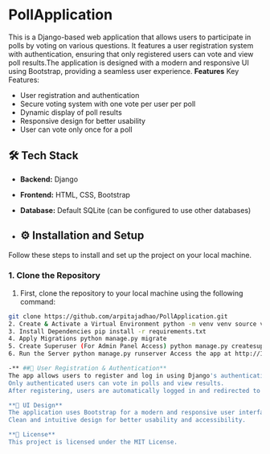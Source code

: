 # PollApplication
This is a Django-based web application that allows users to participate in polls by voting on various questions. It features a user registration system with authentication, ensuring that only registered users can vote and view poll results.The application is designed with a modern and responsive UI using Bootstrap, providing a seamless user experience.
**Features**
Key Features:

- User registration and authentication
- Secure voting system with one vote per user per poll
- Dynamic display of poll results
- Responsive design for better usability
- User can vote only once for a poll
  

## 🛠️ Tech Stack  
- **Backend:** Django  
- **Frontend:** HTML, CSS, Bootstrap  
- **Database:** Default SQLite (can be configured to use other databases)

- ## ⚙️ Installation and Setup  
Follow these steps to install and set up the project on your local machine.  

### 1. **Clone the Repository**  
1. First, clone the repository to your local machine using the following command:  
```bash
git clone https://github.com/arpitajadhao/PollApplication.git
2. Create & Activate a Virtual Environment python -m venv venv source venv/bin/activate On Windows: venv\Scripts\activate
3. Install Dependencies pip install -r requirements.txt
4. Apply Migrations python manage.py migrate
5. Create Superuser (For Admin Panel Access) python manage.py createsuperuser
6. Run the Server python manage.py runserver Access the app at http://127.0.0.1:8000/ and the admin panel at http://127.0.0.1:8000/admin/.

-** ##🔐 User Registration & Authentication**
The app allows users to register and log in using Django's authentication system.
Only authenticated users can vote in polls and view results.
After registering, users are automatically logged in and redirected to the polls index page.

**🎨 UI Design**
The application uses Bootstrap for a modern and responsive user interface.
Clean and intuitive design for better usability and accessibility.

**📜 License**
This project is licensed under the MIT License.


